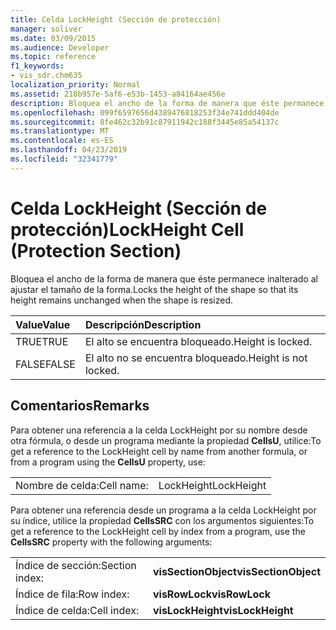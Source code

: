 ```yaml
---
title: Celda LockHeight (Sección de protección)
manager: soliver
ms.date: 03/09/2015
ms.audience: Developer
ms.topic: reference
f1_keywords:
- vis_sdr.chm635
localization_priority: Normal
ms.assetid: 218b957e-5af6-e53b-1453-a84164ae456e
description: Bloquea el ancho de la forma de manera que éste permanece inalterado al ajustar el tamaño de la forma.
ms.openlocfilehash: 099f6597656d4389476818253f34e741ddd404de
ms.sourcegitcommit: 8fe462c32b91c87911942c188f3445e85a54137c
ms.translationtype: MT
ms.contentlocale: es-ES
ms.lasthandoff: 04/23/2019
ms.locfileid: "32341779"
---
```

# <a name="lockheight-cell-protection-section"></a><span data-ttu-id="933ae-103">Celda LockHeight (Sección de protección)</span><span class="sxs-lookup"><span data-stu-id="933ae-103">LockHeight Cell (Protection Section)</span></span>

<span data-ttu-id="933ae-104">Bloquea el ancho de la forma de manera que éste permanece inalterado al ajustar el tamaño de la forma.</span><span class="sxs-lookup"><span data-stu-id="933ae-104">Locks the height of the shape so that its height remains unchanged when the shape is resized.</span></span>
  
|<span data-ttu-id="933ae-105">**Value**</span><span class="sxs-lookup"><span data-stu-id="933ae-105">**Value**</span></span>|<span data-ttu-id="933ae-106">**Descripción**</span><span class="sxs-lookup"><span data-stu-id="933ae-106">**Description**</span></span>|
|:-----|:-----|
| <span data-ttu-id="933ae-107">TRUE</span><span class="sxs-lookup"><span data-stu-id="933ae-107">TRUE</span></span>  <br/> | <span data-ttu-id="933ae-108">El alto se encuentra bloqueado.</span><span class="sxs-lookup"><span data-stu-id="933ae-108">Height is locked.</span></span>  <br/> |
| <span data-ttu-id="933ae-109">FALSE</span><span class="sxs-lookup"><span data-stu-id="933ae-109">FALSE</span></span>  <br/> | <span data-ttu-id="933ae-110">El alto no se encuentra bloqueado.</span><span class="sxs-lookup"><span data-stu-id="933ae-110">Height is not locked.</span></span>  <br/> |
   
## <a name="remarks"></a><span data-ttu-id="933ae-111">Comentarios</span><span class="sxs-lookup"><span data-stu-id="933ae-111">Remarks</span></span>

<span data-ttu-id="933ae-112">Para obtener una referencia a la celda LockHeight por su nombre desde otra fórmula, o desde un programa mediante la propiedad **CellsU**, utilice:</span><span class="sxs-lookup"><span data-stu-id="933ae-112">To get a reference to the LockHeight cell by name from another formula, or from a program using the **CellsU** property, use:</span></span> 
  
|||
|:-----|:-----|
| <span data-ttu-id="933ae-113">Nombre de celda:</span><span class="sxs-lookup"><span data-stu-id="933ae-113">Cell name:</span></span>  <br/> | <span data-ttu-id="933ae-114">LockHeight</span><span class="sxs-lookup"><span data-stu-id="933ae-114">LockHeight</span></span>  <br/> |
   
<span data-ttu-id="933ae-115">Para obtener una referencia desde un programa a la celda LockHeight por su índice, utilice la propiedad **CellsSRC** con los argumentos siguientes:</span><span class="sxs-lookup"><span data-stu-id="933ae-115">To get a reference to the LockHeight cell by index from a program, use the **CellsSRC** property with the following arguments:</span></span> 
  
|||
|:-----|:-----|
| <span data-ttu-id="933ae-116">Índice de sección:</span><span class="sxs-lookup"><span data-stu-id="933ae-116">Section index:</span></span>  <br/> |<span data-ttu-id="933ae-117">**visSectionObject**</span><span class="sxs-lookup"><span data-stu-id="933ae-117">**visSectionObject**</span></span> <br/> |
| <span data-ttu-id="933ae-118">Índice de fila:</span><span class="sxs-lookup"><span data-stu-id="933ae-118">Row index:</span></span>  <br/> |<span data-ttu-id="933ae-119">**visRowLock**</span><span class="sxs-lookup"><span data-stu-id="933ae-119">**visRowLock**</span></span> <br/> |
| <span data-ttu-id="933ae-120">Índice de celda:</span><span class="sxs-lookup"><span data-stu-id="933ae-120">Cell index:</span></span>  <br/> |<span data-ttu-id="933ae-121">**visLockHeight**</span><span class="sxs-lookup"><span data-stu-id="933ae-121">**visLockHeight**</span></span> <br/> |
   

